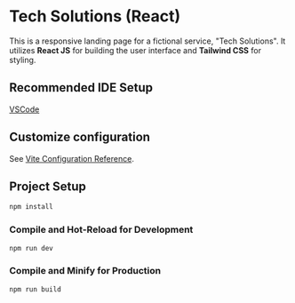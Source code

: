 # Tech Solutions (React)

This is a responsive landing page for a fictional service, "Tech Solutions". It utilizes **React JS** for building the user interface and **Tailwind CSS** for styling.

## Recommended IDE Setup

[VSCode](https://code.visualstudio.com/)

## Customize configuration

See [Vite Configuration Reference](https://vitejs.dev/config/).

## Project Setup

```sh
npm install
```

### Compile and Hot-Reload for Development

```sh
npm run dev
```

### Compile and Minify for Production

```sh
npm run build
```